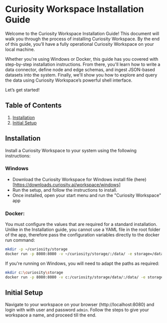 # Curiosity Workspace Installation Guide

Welcome to the Curiosity Workspace Installation Guide! This document will walk you through the process of installing Curiosity Workspace. By the end of this guide, you’ll have a fully operational Curiosity Workspace on your local machine.

Whether you're using Windows or Docker, this guide has you covered with step-by-step installation instructions. From there, you'll learn how to write a data connector, define node and edge schemas, and ingest JSON-based datasets into the system. Finally, we'll show you how to explore and query the data using Curiosity Workspace’s powerful shell interface.

Let’s get started!

## Table of Contents
1. [Installation](#installation)
2. [Initial Setup](#initial-setup)

## Installation
Install a Curiosity Workspace to your system using the following instructions:

### Windows

- Download the Curiosity Workspace for Windows install file (here)[https://downloads.curiosity.ai/workspace/windows]
- Run the setup, and follow the instructions to install.
- Once installed, open your start menu and run the "Curiosity Workspace" app

### Docker:

You must configure the values that are required for a standard installation. Unlike in the Installation guide, you cannot use a YAML file in the root folder of the app, therefore pass the configuration variables directly to the docker run command:

```bash
mkdir -p ~/curiosity/storage
docker run -p 8080:8080 -v ~/curiosity/storage/:/data/ -e storage=/data/curiosity
```

If you're running on Windows, you will need to adapt the paths as required:

```bash
mkdir c:\curiosity\storage
docker run -p 8080:8080 -v c:/curiosity/storage/data/:/data/ -e storage=/data/curiosity
```

## Initial Setup

Navigate to your workspace on your browser (http://localhost:8080) and login with with user and password `admin`. Follow the steps to give your workspace a name, and proceed till the end.
